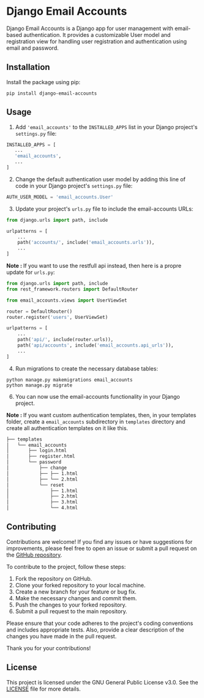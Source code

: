 # Django Email Accounts

Django Email Accounts is a Django app for user management with email-based authentication. It provides a customizable User model and registration view for handling user registration and authentication using email and password.

## Installation

Install the package using pip:

```shell
pip install django-email-accounts
```

## Usage

1. Add `'email_accounts'` to the `INSTALLED_APPS` list in your Django project's `settings.py` file:

```python
INSTALLED_APPS = [
   ...
   'email_accounts',
   ...
]
```

2. Change the default authentication user model by adding this line of code in your Django project's `settings.py` file:

```python
AUTH_USER_MODEL = 'email_accounts.User'
```

3. Update your project's `urls.py` file to include the email-accounts URLs: 
 
```python
from django.urls import path, include

urlpatterns = [
    ...
    path('accounts/', include('email_accounts.urls')),
    ...
]
```

<b>Note : </b>If you want to use the restfull api instead, then here is a propre update for `urls.py`:

```python
from django.urls import path, include
from rest_framework.routers import DefaultRouter

from email_accounts.views import UserViewSet

router = DefaultRouter()
router.register('users', UserViewSet)

urlpatterns = [
    ...
    path('api/', include(router.urls)),
    path('api/accounts', include('email_accounts.api_urls')),
    ...
]
```

4. Run migrations to create the necessary database tables:

```shell
python manage.py makemigrations email_accounts
python manage.py migrate
```

6. You can now use the email-accounts functionality in your Django project.

<b>Note : </b> If you want custom authentication templates, then, in your templates folder, create a `email_accounts` subdirectory in `templates` directory and create all authentication templates on it like this.

```bash
├── templates
│   └── email_accounts
│       ├── login.html
│       ├── register.html
│       └── password
│           ├── change
│           ├── ├── 1.html
│           ├── └── 2.html
│           └── reset
│               ├── 1.html
│               ├── 2.html
│               ├── 3.html
│               └── 4.html
```

## Contributing

Contributions are welcome! If you find any issues or have suggestions for improvements, please feel free to open an issue or submit a pull request on the [GitHub repository](https://github.com/fathiabdelmalek/django-email-accounts).

To contribute to the project, follow these steps:

1. Fork the repository on GitHub.
2. Clone your forked repository to your local machine.
3. Create a new branch for your feature or bug fix.
4. Make the necessary changes and commit them.
5. Push the changes to your forked repository.
6. Submit a pull request to the main repository.

Please ensure that your code adheres to the project's coding conventions and includes appropriate tests. Also, provide a clear description of the changes you have made in the pull request.

Thank you for your contributions!


## License

This project is licensed under the GNU General Public License v3.0. See the [LICENSE](https://github.com/fathiabdelmalek/django-email-accounts/blob/main/LICENSE) file for more details.
